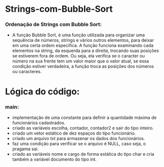 # Strings-com-Bubble-Sort
### Ordenação de Strings com Bubble Sort:

* A função Bubble Sort, é uma função utilizada para organizar uma sequência de números, strings e vários outros elementos, para deixar em uma certa ordem especifica. A função funciona examinando cada elementos na string, da esquerda para a direita, trocando suas posições se estiverem fora de ordem. Ou seja, ela verifica se o caracter ou número na sua frente tem um valor maior que o valor atual, se essa condição estiver verdadeira, a função troca as posições dos números ou caracteres.

# Lógica do código:
### main:
* implementação de uma constante para definir a quantidade máxima de funcionários cadastrados.<br>
* criado as variáveis escolha, contador, contador2 e sair do tipo inteiro.<br>
* criado um vetor estático de dez espaços do tipo funcionário.<br>
* criado um arquivo txt para armazenar os dados dos funcionários.<br>
* faz uma condição para verificar se o arquivo é NULL, caso seja, o pragama sai.<br>
* criado as variáveis nome e cargo de forma estática do tipo char e cria também a variável documento do tipo int.<br>
